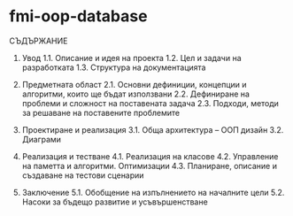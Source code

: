 # fmi-oop-database

СЪДЪРЖАНИЕ
1. Увод 
1.1. Описание и идея на проекта 
1.2. Цел и задачи на разработката 
1.3. Структура на документацията

2. Предметната област 
2.1. Основни дефиниции, концепции и алгоритми, които ще бъдат използвани
2.2. Дефиниране на проблеми и сложност на поставената задача
2.3. Подходи, методи за решаване на поставените проблемите

3. Проектиране и реализация
3.1. Обща архитектура – ООП дизайн
3.2. Диаграми

4. Реализация и тестване
4.1. Реализация на класове
4.2. Управление на паметта и алгоритми. Оптимизации
4.3. Планиране, описание и създаване на тестови сценарии

5. Заключение
5.1. Обобщение на изпълнението на началните цели
5.2. Насоки за бъдещо развитие и усъвършенстване
